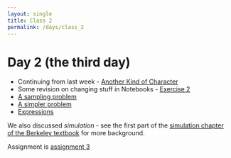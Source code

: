 ```yaml
---
layout: single
title: Class 2
permalink: /days/class_2
---
```


# Day 2 (the third day)

* Continuing from last week - [Another Kind of
  Character](../chapters/01/Another_Kind_Of_Character)
* Some revision on changing stuff in Notebooks - [Exercise 2](../exercises/exercise_2)
* [A sampling problem](../chapters/02/sampling_problem)
* [A simpler problem](../chapters/02/three_girls)
* [Expressions](../chapters/02/Expressions)

We also discussed *simulation* - see the first part of the [simulation chapter of the Berkeley textbook](https://www.inferentialthinking.com/chapters/09/3/Simulation) for more background.

Assignment is [assignment 3](../assignments/assignment_3)
